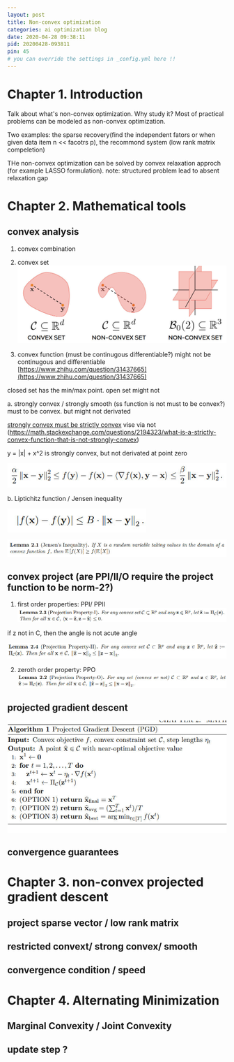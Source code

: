 ```yaml
---
layout: post
title: Non-convex optimization
categories: ai optimization blog
date: 2020-04-28 09:38:11
pid: 20200428-093811
pin: 45
# you can override the settings in _config.yml here !!
---
```


# Chapter 1. Introduction

Talk about what's non-convex optimization. Why study it? Most of practical problems can be modeled as non-convex optimization.

Two examples: the sparse recovery(find the independent fators or when given data item n << facotrs p), the recommond system (low rank matrix compeletion)

THe non-convex optimization can be solved by convex relaxation approch (for example LASSO formulation). note: structured problem lead to absent relaxation gap

# Chapter 2. Mathematical tools

## convex analysis

1. convex combination

2. convex set
![01](/w3c/images/blog/convex-set.jpg "A10")

3. convex function (must be continugous differentiable?) might not be continugous and differentiable
[https://www.zhihu.com/question/31437665](https://www.zhihu.com/question/31437665)

closed set has the min/max point. open set might not

a. strongly convex / strongly smooth (ss function is not must to be convex?) must to be convex. but might not derivated

[strongly convex must be strictly convex](https://math.stackexchange.com/questions/2090991/proof-for-strongly-convex-function-is-strictly-convex)
vise via not (https://math.stackexchange.com/questions/2194323/what-is-a-strictly-convex-function-that-is-not-strongly-convex)

y = |x| + x^2 is strongly convex, but not derivated at point zero

![02](/w3c/images/blog/sc-sm.jpg "A11")

b. Liptichitz function / Jensen inequality

![03](/w3c/images/blog/lipshitz.jpg "A11")

![04](/w3c/images/blog/Jensen.jpg "A11")

## convex project (are PPI/II/O require the project function to be norm-2?)

1.  first order properties: PPI/ PPII
![05](/w3c/images/blog/PPI.jpg "A11")

if z not in C, then the angle is not acute angle

![06](/w3c/images/blog/PPII.jpg "A11")

2. zeroth order property: PPO
![07](/w3c/images/blog/PPO.jpg "A11")

## projected gradient descent
![08](/w3c/images/blog/PGD.jpg "A11")

## convergence guarantees

# Chapter 3. non-convex projected gradient descent

## project sparse vector / low rank matrix

## restricted convext/ strong convex/ smooth

## convergence condition / speed

# Chapter 4. Alternating Minimization

## Marginal Convexity / Joint Convexity

## update step ? 



